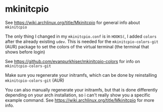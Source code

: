 # mkinitcpio

See https://wiki.archlinux.org/title/Mkinitcpio for general info about `mkinitcpio`

The only thing I changed in my `mkinitcpio.conf` is in `HOOKS(`, I added `colors` after the already existing `udev`. This is needed for the `mkinitcpio-colors-git` (AUR) package to set the colors of the virtual terminal (the terminal that shows before login)

See https://github.com/evanpurkhiser/mkinitcpio-colors for info on `mkinitcpio-colors-git`

Make sure you regenerate your initramfs, which can be done by reinstalling `mkinitcpio-colors-git` (AUR)

You can also manually regenerate your initramfs, but that is done differently depending on your arch installation, so i can't really show you a specific example command. See https://wiki.archlinux.org/title/Mkinitcpio for more info.
